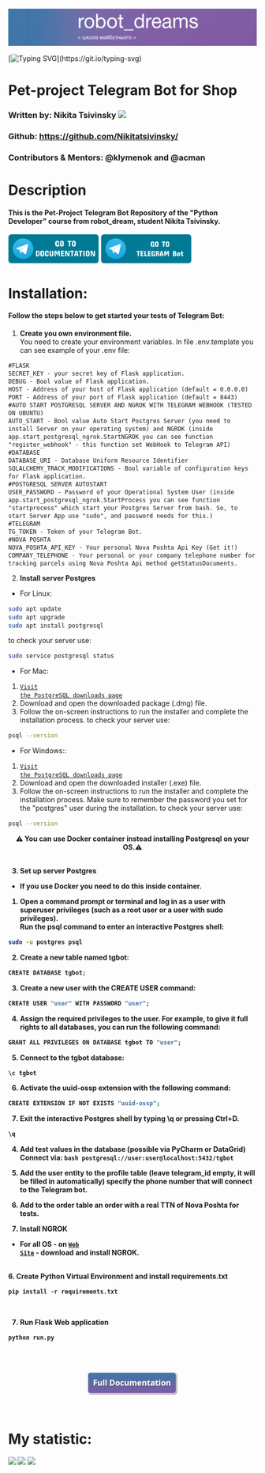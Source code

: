 ![Image alt](https://github.com/Nikitatsivinsky/pictures/blob/main/rd3.png)

[![Typing SVG](https://readme-typing-svg.herokuapp.com?font=Fira+Code&weight=600&size=30&duration=4000&pause=1500&color=805FA6&width=500&lines=%D0%92%D1%87%D0%B8%D0%BC%D0%BE+%D0%BA%D0%BE%D0%B4%D1%83%D0%B2%D0%B0%D1%82%D0%B8+%D0%BC%D0%B0%D0%B9%D0%B1%D1%83%D1%82%D0%BD%D1%94...;%D0%92%D1%87%D0%B8%D0%BC%D0%BE+%D0%B2%D0%B5%D1%80%D1%81%D1%82%D0%B0%D1%82%D0%B8+%D0%BC%D0%B0%D0%B9%D0%B1%D1%83%D1%82%D0%BD%D1%94...;%D0%92%D1%87%D0%B8%D0%BC%D0%BE+%D1%82%D0%B5%D1%81%D1%82%D1%83%D0%B2%D0%B0%D1%82%D0%B8+%D0%BC%D0%B0%D0%B9%D0%B1%D1%83%D1%82%D0%BD%D1%94...)](https://git.io/typing-svg)

Pet-project Telegram Bot for Shop
===============================================

### Written by: Nikita Tsivinsky ![](https://komarev.com/ghpvc/?username=Nikitatsivinsky)
### Github: https://github.com/Nikitatsivinsky/
### Contributors & Mentors: @klymenok and @acman
# Description
#### This is the Pet-Project Telegram Bot Repository of the "Python Developer" course from robot_dream, student Nikita Tsivinsky.
[![](https://github.com/AngelOfDeath-UA/angelofdeath-ua.github.io/blob/main/img/button_doc.png)](https://angelofdeath-ua.github.io/)                       [![](https://raw.githubusercontent.com/AngelOfDeath-UA/angelofdeath-ua.github.io/main/img/button.png)](https://t.me/nike_shop_delivery_bot)

# Installation:
#### Follow the steps below to get started your tests of Telegram Bot:
1. <b>Create you own environment file.</b> <br>
You need to create your environment variables. In file .env.template you can see example of your .env file:
```env
#FLASK
SECRET_KEY - your secret key of Flask application.
DEBUG - Bool value of Flask application.
HOST - Address of your host of Flask application (default = 0.0.0.0)
PORT - Address of your port of Flask application (default = 8443)
#AUTO START POSTGRESQL SERVER AND NGROK WITH TELEGRAM WEBHOOK (TESTED ON UBUNTU)
AUTO_START - Bool value Auto Start Postgres Server (you need to install Server on your operating system) and NGROK (inside app.start_postgresql_ngrok.StartNGROK you can see function "register_webhook" - this function set WebHook to Telegram API)
#DATABASE
DATABASE_URI - Database Uniform Resource Identifier
SQLALCHEMY_TRACK_MODIFICATIONS - Bool variable of configuration keys for Flask application.
#POSTGRESQL SERVER AUTOSTART
USER_PASSWORD - Password of your Operational System User (inside app.start_postgresql_ngrok.StartProcess you can see function "startprocess" which start your Postgres Server from bash. So, to start Server App use "sudo", and password needs for this.)
#TELEGRAM
TG_TOKEN - Token of your Telegram Bot.
#NOVA POSHTA
NOVA_POSHTA_API_KEY - Your personal Nova Poshta Api Key (Get it!)
COMPANY_TELEPHONE - Your personal or your company telephone number for tracking parcels using Nova Poshta Api method getStatusDocuments.
```
2. <b>Install server Postgres</b> <br>
* For Linux:
```bash
sudo apt update                           
sudo apt upgrade
sudo apt install postgresql
```
to check your server use:
```bash
sudo service postgresql status 
```
* For Mac:
1. <code>[Visit the PostgreSQL downloads page](https://www.postgresql.org/download/macosx/)</code>
2. Download and open the downloaded package (.dmg) file.
3. Follow the on-screen instructions to run the installer and complete the installation process.
to check your server use:
```bash
psql --version  
```
* For Windows::
1. <code>[Visit the PostgreSQL downloads page](https://www.postgresql.org/download/windows/)</code>
2. Download and open the downloaded installer (.exe) file.
3. Follow the on-screen instructions to run the installer and complete the installation process. Make sure to remember the password you set for the "postgres" user during the installation.
to check your server use:
```bash
psql --version  
```

<div align="center"><b>⚠️ You can use Docker container instead installing Postgresql on your OS.⚠️<b></div>
<br>

3. <b>Set up server Postgres</b> <br>
* If you use Docker you need to do this inside container.
 1. Open a command prompt or terminal and log in as a user with superuser privileges (such as a root user or a user with sudo privileges). <br>
 Run the psql command to enter an interactive Postgres shell:
 ```bash
 sudo -u postgres psql
 ```
 2. Create a new table named tgbot:
 ```bash
 CREATE DATABASE tgbot;
 ```
  3. Create a new user with the CREATE USER command:
 ```bash
 CREATE USER "user" WITH PASSWORD "user";
 ```
  
 4. Assign the required privileges to the user. For example, to give it full rights to all databases, you can run the following command:
 ```bash
 GRANT ALL PRIVILEGES ON DATABASE tgbot TO "user";
 ```
  
 5. Connect to the tgbot database:
 ```bash
 \c tgbot
 ```
  
 6. Activate the uuid-ossp extension with the following command:
 ```bash
 CREATE EXTENSION IF NOT EXISTS "uuid-ossp";
 ```
  
 7. Exit the interactive Postgres shell by typing \q or pressing Ctrl+D.
 ```bash
 \q
 ```
4. <b>Add test values in the database (possible via PyCharm or DataGrid)</b><br>
Connect via: ```bash postgresql://user:user@localhost:5432/tgbot ```
  1. Add the user entity to the profile table (leave telegram_id empty, it will be filled in automatically)
specify the phone number that will connect to the Telegram bot.
  2. Add to the order table an order with a real TTN of Nova Poshta for tests.

5. <b>Install NGROK</b><br>
 * For all OS - on <code>[Web Site](https://ngrok.com/download)</code> - download and install NGROK.
<br>
6. <b>Create Python Virtual Environment and install requirements.txt</b> <br>
  
```python
pip install -r requirements.txt 
```
<br>
  
7. <b> Run Flask Web application</b> <br>

```bash
python run.py
```
<br>
<br>
<p align="center">
  <a href="https://nikitatsivinsky.github.io/telegram/telegrambot.html">
    <img src="https://github.com/Nikitatsivinsky/pictures/blob/main/telegram_documentation.png" alt="Image alt" />
  </a>
</p>
<br>


# My statistic:
![](https://github-profile-summary-cards.vercel.app/api/cards/profile-details?username=Nikitatsivinsky&theme=solarized_dark)
![](https://github-profile-summary-cards.vercel.app/api/cards/stats?username=Nikitatsivinsky&theme=solarized_dark)
![](http://github-profile-summary-cards.vercel.app/api/cards/repos-per-language?username=Nikitatsivinsky&theme=solarized_dark)


